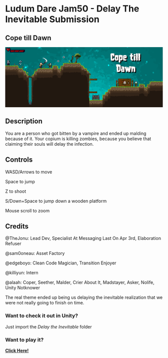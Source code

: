 # Ludum Dare Jam50 - Delay The Inevitable Submission

## Cope till Dawn

![Cope.png](/img/Cover.png)

## Description
You are a person who got bitten by a vampire and ended up malding because of it. Your copium is killing zombies, because you believe that claiming their souls will delay the infection.

## Controls
WASD/Arrows to move

Space to jump

Z to shoot

S/Down+Space to jump down a wooden platform

Mouse scroll to zoom

## Credits
@TheJonu: Lead Dev, Specialist At Messaging Last On Apr 3rd, Elaboration Refuser

@sam0oneau: Asset Factory

@edgeboyo: Clean Code Magician, Transition Enjoyer

@killiyun: Intern

@alaah: Coper, Seether, Malder, Crier About It, Madstayer, Asker, Nolife, Unity Notknower

The real theme ended up being us delaying the inevitable realization that we were not really going to finish on time.

### Want to check it out in Unity?

Just import the *Delay the Inevitable* folder

### Want to play it?

[**Click Here!**](https://edgeboyo.github.io/ldjam-50/)
